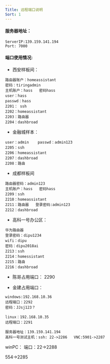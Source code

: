 ```yaml
---
Title: 远程端口说明
Sort: 1
---
```

#### 服务器地址：
```
ServerIP:139.159.141.194
Port: 7000
```
#### 端口使用情况:

* 西安样板间：

```
路由器账户：homeassistant     
密码：tiringadmin
主机账户：hass   密码hass
user：hass   
passwd：hass
2201： ssh
2202：homeassistant
2203：路由器
2204：dashbroad
```
* 金融城样本：
```
user：admin    passwd：admin123
2205：ssh
2206：homeassistant
2207：dashbroad
2208：路由
```
* 成都样板间
```
路由器密码：admin123
主机账户：hass   密码hass
2209：ssh
2210：homeassistant
2211：路由器   登录密码:admin123
2212：dashbroad
```

* 高科一号办公区：
```
华为路由器
登录密码：dipu1234
wifi：dipu
密码：dipu2018ai
2213：ssh
2214：homessistant
2215：路由
2216：dashbroad
```

* 陈哥占用端口：
2290

* 金建占用端口：
```
windows:192.168.10.36
远程端口：2292
密码：JJsj123？

linux：192.168.10.35
远程端口：2291

```


```
服务器地址：139.159.141.194
高科一号测试主机：ssh: 22->2286   VNC:5901->2287
```


winPC：
端口：22->2288

 554->2285
      
```